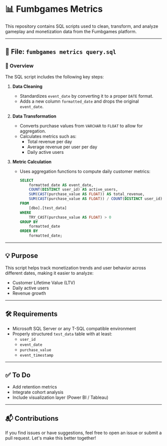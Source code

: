 # 📊 Fumbgames Metrics 

This repository contains SQL scripts used to clean, transform, and analyze gameplay and monetization data from the Fumbgames platform.

---

## 📂 File: `fumbgames metrics query.sql`

### 🔧 Overview
The SQL script includes the following key steps:

1. **Data Cleaning**
   - Standardizes `event_date` by converting it to a proper `DATE` format.
   - Adds a new column `formatted_date` and drops the original `event_date`.

2. **Data Transformation**
   - Converts purchase values from `VARCHAR` to `FLOAT` to allow for aggregation.
   - Calculates metrics such as:
     - Total revenue per day
     - Average revenue per user per day
     - Daily active users

3. **Metric Calculation**
   - Uses aggregation functions to compute daily customer metrics:
     ```sql
     SELECT 
         formatted_date AS event_date,
         COUNT(DISTINCT user_id) AS active_users,
         SUM(CAST(purchase_value AS FLOAT)) AS total_revenue,
         SUM(CAST(purchase_value AS FLOAT)) / COUNT(DISTINCT user_id) AS ltv_per_user
     FROM 
         [dbo].[test_data]
     WHERE 
         TRY_CAST(purchase_value AS FLOAT) > 0
     GROUP BY 
         formatted_date
     ORDER BY 
         formatted_date;
     ```

---

## 💡 Purpose

This script helps track monetization trends and user behavior across different dates, making it easier to analyze:

- Customer Lifetime Value (LTV)
- Daily active users
- Revenue growth

---

## 🛠 Requirements

- Microsoft SQL Server or any T-SQL compatible environment
- Properly structured `test_data` table with at least:
  - `user_id`
  - `event_date`
  - `purchase_value`
  - `event_timestamp`

---

## ✅ To Do

- Add retention metrics
- Integrate cohort analysis
- Include visualization layer (Power BI / Tableau)

---

## 📬 Contributions

If you find issues or have suggestions, feel free to open an issue or submit a pull request. Let's make this better together!

